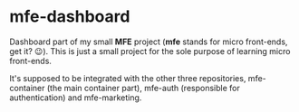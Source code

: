 # mfe-dashboard
Dashboard part of my small __MFE__ project (__mfe__ stands for micro front-ends, get it? 😉). This is just a small project for the sole purpose of learning micro front-ends.

It's supposed to be integrated with the other three repositories, mfe-container (the main container part), mfe-auth (responsible for authentication) and mfe-marketing.
